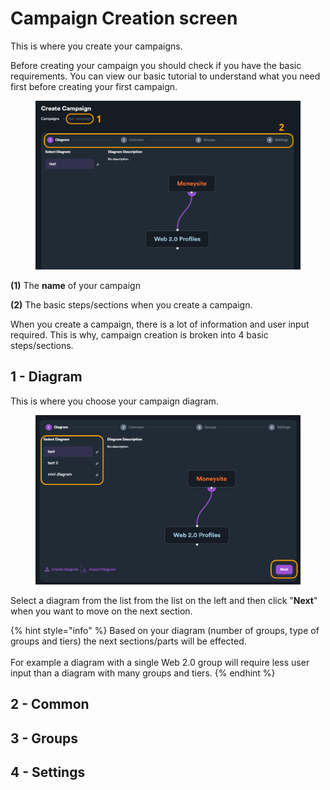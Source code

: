 # Campaign Creation screen

This is where you create your campaigns.

Before creating your campaign you should check if you have the basic requirements. You can view our basic tutorial to understand what you need first before creating your first campaign.

<figure><img src="../../.gitbook/assets/campaign creation form - 1.jpg" alt=""><figcaption></figcaption></figure>

**(1)** The **name** of your campaign

**(2)** The basic steps/sections when you create a campaign.

When you create a campaign, there is a lot of information and user input required. This is why, campaign creation is broken into 4 basic steps/sections.

## 1 - Diagram

This is where you choose your campaign diagram.&#x20;

<figure><img src="../../.gitbook/assets/campaign - diagram.jpg" alt=""><figcaption></figcaption></figure>

Select a diagram from the list from the list on the left and then click "**Next**" when you want to move on the next section.

{% hint style="info" %}
Based on your diagram (number of groups, type of groups and tiers) the next sections/parts will be effected.\
\
For example a diagram with a single Web 2.0 group will require less user input than a diagram with many groups and tiers.
{% endhint %}

## 2 - Common



## 3 - Groups



## 4 - Settings



